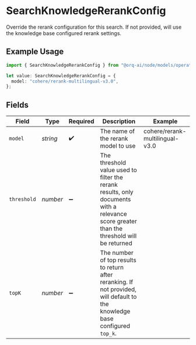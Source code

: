 # SearchKnowledgeRerankConfig

Override the rerank configuration for this search. If not provided, will use the knowledge base configured rerank settings.

## Example Usage

```typescript
import { SearchKnowledgeRerankConfig } from "@orq-ai/node/models/operations";

let value: SearchKnowledgeRerankConfig = {
  model: "cohere/rerank-multilingual-v3.0",
};
```

## Fields

| Field                                                                                                                                    | Type                                                                                                                                     | Required                                                                                                                                 | Description                                                                                                                              | Example                                                                                                                                  |
| ---------------------------------------------------------------------------------------------------------------------------------------- | ---------------------------------------------------------------------------------------------------------------------------------------- | ---------------------------------------------------------------------------------------------------------------------------------------- | ---------------------------------------------------------------------------------------------------------------------------------------- | ---------------------------------------------------------------------------------------------------------------------------------------- |
| `model`                                                                                                                                  | *string*                                                                                                                                 | :heavy_check_mark:                                                                                                                       | The name of the rerank model to use                                                                                                      | cohere/rerank-multilingual-v3.0                                                                                                          |
| `threshold`                                                                                                                              | *number*                                                                                                                                 | :heavy_minus_sign:                                                                                                                       | The threshold value used to filter the rerank results, only documents with a relevance score greater than the threshold will be returned |                                                                                                                                          |
| `topK`                                                                                                                                   | *number*                                                                                                                                 | :heavy_minus_sign:                                                                                                                       | The number of top results to return after reranking. If not provided, will default to the knowledge base configured `top_k`.             |                                                                                                                                          |